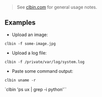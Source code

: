 > See [clbin.com](https://clbin.com/) for general usage notes.

## Examples
* Upload an image:

 `clbin -f some-image.jpg`

* Upload a log file:

 `clbin -f /private/var/log/system.log`

* Paste some command output:

 `clbin uname -r`

 `clbin 'ps ux | grep -i python'``
